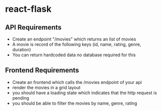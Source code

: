 # react-flask

## API Requirements

- Create an endpoint "/movies" which returns an list of movies
- A movie is record of the following keys (id, name, rating, genre, duration)
- You can return hardcoded data no database required for this

## Frontend Requirements

- Create an frontend which calls the /movies endpoint of your api
- render the movies in a grid layout
- you should have a loading state which indicates that the http request is pending
- you should be able to filter the movies by name, genre, rating
